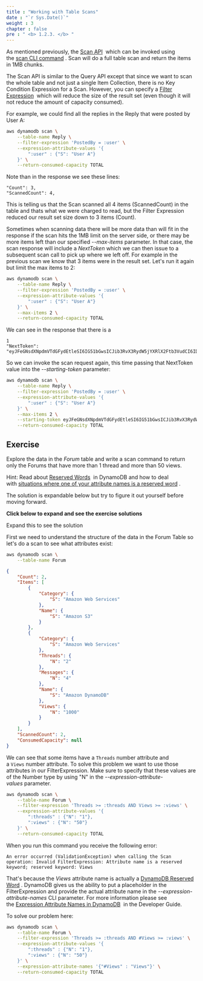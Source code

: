 ```yaml
---
title : "Working with Table Scans"
date : "`r Sys.Date()`"
weight : 3
chapter : false
pre : " <b> 1.2.3. </b> "
---
```


As mentioned previously, the [Scan API](https://docs.aws.amazon.com/amazondynamodb/latest/APIReference/API_Scan.html)  which can be invoked using the [scan CLI command](https://docs.aws.amazon.com/cli/latest/reference/dynamodb/scan.html) . Scan will do a full table scan and return the items in 1MB chunks.

The Scan API is similar to the Query API except that since we want to scan the whole table and not just a single Item Collection, there is no Key Condition Expression for a Scan. However, you can specify a [Filter Expression](https://docs.aws.amazon.com/amazondynamodb/latest/developerguide/Scan.html#Scan.FilterExpression)  which will reduce the size of the result set (even though it will not reduce the amount of capacity consumed).

For example, we could find all the replies in the Reply that were posted by User A:

```bash
aws dynamodb scan \
    --table-name Reply \
    --filter-expression 'PostedBy = :user' \
    --expression-attribute-values '{
        ":user" : {"S": "User A"}
    }' \
    --return-consumed-capacity TOTAL
```

Note than in the response we see these lines:

```
"Count": 3,
"ScannedCount": 4,
```

This is telling us that the Scan scanned all 4 items (ScannedCount) in the table and thats what we were charged to read, but the Filter Expression reduced our result set size down to 3 items (Count).

Sometimes when scanning data there will be more data than will fit in the response if the scan hits the 1MB limit on the server side, or there may be more items left than our specified _--max-items_ parameter. In that case, the scan response will include a _NextToken_ which we can then issue to a subsequent scan call to pick up where we left off. For example in the previous scan we know that 3 items were in the result set. Let's run it again but limit the max items to 2:

```bash
aws dynamodb scan \
    --table-name Reply \
    --filter-expression 'PostedBy = :user' \
    --expression-attribute-values '{
        ":user" : {"S": "User A"}
    }' \
    --max-items 2 \
    --return-consumed-capacity TOTAL
```

We can see in the response that there is a

```text
1
"NextToken": "eyJFeGNsdXNpdmVTdGFydEtleSI6IG51bGwsICJib3RvX3RydW5jYXRlX2Ftb3VudCI6IDJ9"
```

So we can invoke the scan request again, this time passing that NextToken value into the _--starting-token_ parameter:

```bash
aws dynamodb scan \
    --table-name Reply \
    --filter-expression 'PostedBy = :user' \
    --expression-attribute-values '{
        ":user" : {"S": "User A"}
    }' \
    --max-items 2 \
    --starting-token eyJFeGNsdXNpdmVTdGFydEtleSI6IG51bGwsICJib3RvX3RydW5jYXRlX2Ftb3VudCI6IDJ9 \
    --return-consumed-capacity TOTAL
```

## **Exercise**

Explore the data in the _Forum_ table and write a scan command to return only the Forums that have more than 1 thread and more than 50 views.

Hint: Read about [Reserved Words](https://docs.aws.amazon.com/amazondynamodb/latest/developerguide/ReservedWords.html)  in DynamoDB and how to deal with [situations where one of your attribute names is a reserved word](https://docs.aws.amazon.com/amazondynamodb/latest/developerguide/Expressions.ExpressionAttributeNames.html) .

The solution is expandable below but try to figure it out yourself before moving forward.

**Click below to expand and see the exercise solutions**

Expand this to see the solution

First we need to understand the structure of the data in the Forum Table so let's do a scan to see what attributes exist:

```bash
aws dynamodb scan \
    --table-name Forum
```

```json
{
    "Count": 2,
    "Items": [
        {
            "Category": {
                "S": "Amazon Web Services"
            },
            "Name": {
                "S": "Amazon S3"
            }
        },
        {
            "Category": {
                "S": "Amazon Web Services"
            },
            "Threads": {
                "N": "2"
            },
            "Messages": {
                "N": "4"
            },
            "Name": {
                "S": "Amazon DynamoDB"
            },
            "Views": {
                "N": "1000"
            }
        }
    ],
    "ScannedCount": 2,
    "ConsumedCapacity": null
}
```

We can see that some items have a `Threads` number attribute and a `Views` number attribute. To solve this problem we want to use those attributes in our FilterExpression. Make sure to specify that these values are of the Number type by using "N" in the _--expression-attribute-values_ parameter.

```bash
aws dynamodb scan \
    --table-name Forum \
    --filter-expression 'Threads >= :threads AND Views >= :views' \
    --expression-attribute-values '{
        ":threads" : {"N": "1"},
        ":views" : {"N": "50"}
    }' \
    --return-consumed-capacity TOTAL
```

When you run this command you receive the following error:

```text
An error occurred (ValidationException) when calling the Scan operation: Invalid FilterExpression: Attribute name is a reserved keyword; reserved keyword: Views
```

That's because the _Views_ attribute name is actually a [DynamoDB Reserved Word](https://docs.aws.amazon.com/amazondynamodb/latest/developerguide/ReservedWords.html) . DynamoDB gives us the ability to put a placeholder in the FilterExpression and provide the actual attribute name in the _--expression-attribute-names_ CLI parameter. For more information please see the [Expression Attribute Names in DynamoDB](https://docs.aws.amazon.com/amazondynamodb/latest/developerguide/Expressions.ExpressionAttributeNames.html)  in the Developer Guide.

To solve our problem here:

```bash
aws dynamodb scan \
    --table-name Forum \
    --filter-expression 'Threads >= :threads AND #Views >= :views' \
    --expression-attribute-values '{
        ":threads" : {"N": "1"},
        ":views" : {"N": "50"}
    }' \
    --expression-attribute-names '{"#Views" : "Views"}' \
    --return-consumed-capacity TOTAL
```